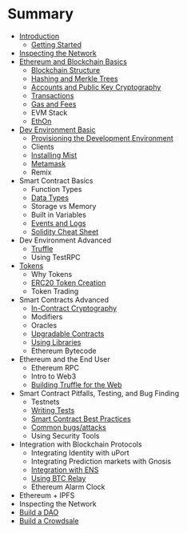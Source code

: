 # Summary

* [Introduction](README.md)
  * [Getting Started](getting-started.md)
* [Inspecting the Network](inspecting-the-network.md)
* [Ethereum and Blockchain Basics](ethereum-technicals.md)
  * [Blockchain Structure](blockchain-structure.md)
  * [Hashing and Merkle Trees](hashing-and-merkle-trees.md)
  * [Accounts and Public Key Cryptography](accounts.md)
  * [Transactions](transactions.md)
  * [Gas and Fees](/gas-and-fees.md)
  * EVM Stack
  * [EthOn](http://ethon.consensys.net/EthOn_spec.html)
* [Dev Environment Basic](dev-environment-i.md)
  * [Provisioning the Development Environment](http://decypher.tv/series/ethereum-development/video/1)
  * Clients
  * [Installing Mist](dev-environment-i/installing-mist.md)
  * [Metamask](dev-environment-i/metamask.md)
  * Remix
* Smart Contract Basics
  * Function Types
  * [Data Types](data-types.md)
  * Storage vs Memory
  * Built in Variables
  * [Events and Logs](events-and-logs.md)
  * [Solidity Cheat Sheet](https://s3-eu-west-1.amazonaws.com/b9-academy-assets/public/solidity-cheatsheet.pdf)
* Dev Environment Advanced
  * [Truffle](truffle.md)
  * Using TestRPC
* [Tokens](tokens.md)
  * Why Tokens
  * [ERC20 Token Creation](token-creation.md)
  * Token Trading
* Smart Contracts Advanced
  * [In-Contract Cryptography](in-contract-cryptography.md)
  * Modifiers
  * Oracles
  * [Upgradable Contracts](upgradable-contracts.md)
  * [Using Libraries](using-libraries.md)
  * Ethereum Bytecode
* Ethereum and the End User
  * Ethereum RPC
  * Intro to Web3
  * [Building Truffle for the Web](building-truffle-for-the-web.md)
* Smart Contract Pitfalls, Testing, and Bug Finding
  * Testnets
  * [Writing Tests](writing-tests.md)
  * [Smart Contract Best Practices](smart-contract-best-practices.md)
  * [Common bugs/attacks](common-bugsattacks.md)
  * Using Security Tools
* Integration with Blockchain Protocols
  * Integrating Identity with uPort
  * Integrating Prediction markets with Gnosis
  * [Integration with ENS](integration-with-ens.md)
  * [Using BTC Relay](using-btc-relay.md)
  * Ethereum Alarm Clock
* Ethereum + IPFS
* Inspecting the Network
* [Build a DAO](build-a-dao.md)
* [Build a Crowdsale](build-a-crowdsale.md)



